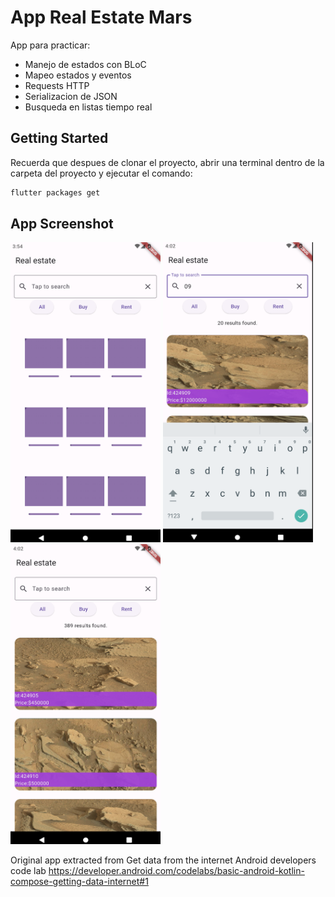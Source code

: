 # App Real Estate Mars

App para practicar:
 - Manejo de estados con BLoC
 - Mapeo estados y eventos
 - Requests HTTP
 - Serializacion de JSON 
 - Busqueda en listas tiempo real

## Getting Started

Recuerda que despues de clonar el proyecto, abrir una terminal dentro de la carpeta del proyecto y ejecutar el comando:

```sh
flutter packages get
``` 

## App Screenshot


<img src="screenshot/Capture0.png" width="240" height="480" />
<img src="screenshot/Capture1.png" width="240" height="480" />
<img src="screenshot/Capture2.png" width="240" height="480" />

Original app extracted from Get data from the internet Android developers code lab
https://developer.android.com/codelabs/basic-android-kotlin-compose-getting-data-internet#1 